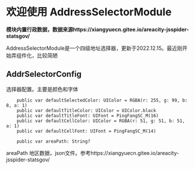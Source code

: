 # 欢迎使用 AddressSelectorModule

**模块内置行政数据，数据来源https://xiangyuecn.gitee.io/areacity-jsspider-statsgov/**


AddressSelectorModule是一个四级地址选择器，更新于2022.12.15。最近刚开始弄组件化，比较简陋


## AddrSelectorConfig
选择器配置。主要是颜色和字体
```
    public var defaultSelectedColor: UIColor = RGBA(r: 255, g: 99, b: 8, a: 1)
    public var defaultTitleColor: UIColor = UIColor.black
    public var defaultTitleFont: UIFont = PingFangSC_M(16)
    public var defaultCellColor: UIColor = RGBA(r: 51, g: 51, b: 51, a: 1)
    public var defaultCellFont: UIFont = PingFangSC_M(14)
    
    public var areaPath: String?
```
areaPath 地区数据，json文件。参考https://xiangyuecn.gitee.io/areacity-jsspider-statsgov/
